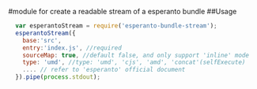 #module for create a readable stream of a esperanto bundle
##Usage
```js
  var esperantoStream = require('esperanto-bundle-stream');
  esperantoStream({
    base:'src',
    entry:'index.js', //required
    sourceMap: true, //default false, and only support 'inline' mode
    type: 'umd', //type: 'umd', 'cjs', 'amd', 'concat'(selfExecute)
    .... // refer to 'esperanto' official document
  }).pipe(process.stdout);
```